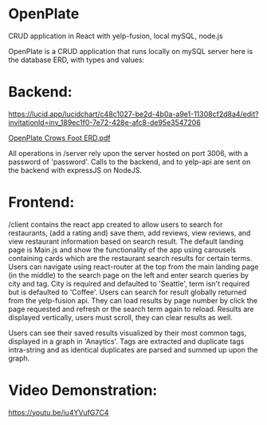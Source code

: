 # OpenPlate
CRUD application in React with yelp-fusion, local mySQL, node.js

OpenPlate is a CRUD application that runs locally on mySQL server here is the database ERD, with types and values:

# Backend:

https://lucid.app/lucidchart/c48c1027-be2d-4b0a-a9e1-11308cf2d8a4/edit?invitationId=inv_189ec1f0-7e72-428e-afc8-de95e3547206

[OpenPlate Crows Foot ERD.pdf](https://github.com/bennett-taniguchi/OpenPlate/files/8499070/OpenPlate.Crows.Foot.ERD.pdf)

All operations in /server rely upon the server hosted on port 3006, with a password of 'password'.
Calls to the backend, and to yelp-api are sent on the backend with expressJS on NodeJS.


# Frontend:

/client contains the react app created to allow users to search for restaurants, (add a rating and) save them, add reviews, view reviews, and view
restaurant information based on search result. The default landing page is Main.js and show the functionality of the app using carousels containing cards
which are the restaurant search results for certain terms. Users can navigate using react-router at the top from the main landing page (in the middle) to
the search page on the left and enter search queries by city and tag. City is required and defaulted to 'Seattle', term isn't required but is defaulted to
'Coffee'. Users can search for result globally returned from the yelp-fusion api. They can load results by page number by click the page requested and refresh
or the search term again to reload. Results are displayed vertically, users must scroll, they can clear results as well.

Users can see their saved results visualized by their most common tags, displayed in a graph in 'Anaytics'. Tags are extracted and duplicate tags intra-string
and as identical duplicates are parsed and summed up upon the graph.

# Video Demonstration:

https://youtu.be/iu4YVufG7C4
